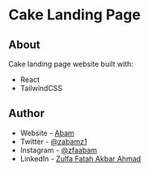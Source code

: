 # Cake Landing Page

## About

Cake landing page website built with:

- React
- TailwindCSS

## Author

- Website - [Abam](https://abams.vercel.app/)
- Twitter - [@zabamz1](https://www.twitter.com/zabamz1)
- Instagram - [@zfaabam](https://www.instagram.com/zfaabam/)
- LinkedIn - [Zulfa Fatah Akbar Ahmad](https://www.linkedin.com/in/zulfa-fatah-akbar-ahmad/)
